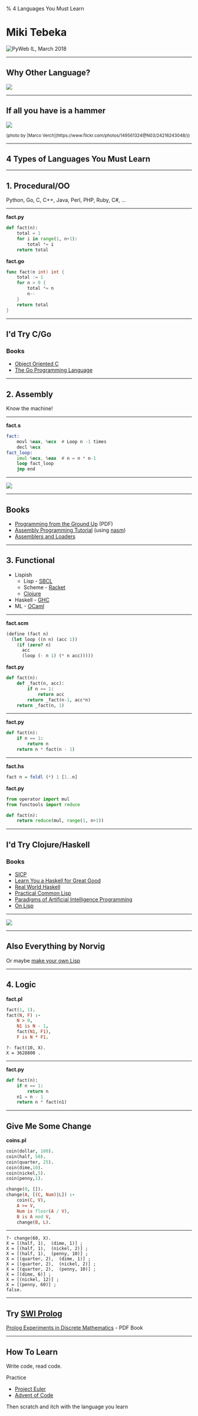 % 4 Languages You Must Learn

# Miki Tebeka

![PyWeb IL, March 2018](logo-wide.png)

---

## Why Other Language?

![](ring.png)

---

## If all you have is a hammer

![](hammer.jpg)

<small>
(photo by [Marco Verch](https://www.flickr.com/photos/149561324@N03/24216243048/))
</small>

---

## 4 **Types** of Languages You Must Learn

---

## 1. Procedural/OO

Python, Go, C, C++, Java, Perl, PHP, Ruby, C#,  ...

---

**fact.py**
```python
def fact(n):
    total = 1
    for i in range(1, n+1):
        total *= i
    return total
```

**fact.go**
```go
func fact(n int) int {
	total := 1
	for n > 0 {
		total *= n
		n--
	}
	return total
}
```

---

## I'd Try C/Go

### Books
* [Object Oriented C](https://www.cs.rit.edu/~ats/books/ooc.pdf)
* [The Go Programming Language](https://www.amazon.com/Programming-Language-Addison-Wesley-Professional-Computing/dp/0134190440)

---

## 2. Assembly

Know the machine!

---

**fact.s**
```asm
fact:
    movl %eax, %ecx  # Loop n -1 times
    decl %ecx
fact_loop:
    imul %ecx, %eax  # n = n * n-1
    loop fact_loop
    jmp end
```

---

![](qbert.png)

---

## Books

* [Programming from the Ground Up](http://nongnu.askapache.com/pgubook/ProgrammingGroundUp-1-0-booksize.pdf) (PDF)
* [Assembly Programming Tutorial](https://www.tutorialspoint.com/assembly_programming/index.htm) (using [nasm](http://www.nasm.us/))
* [Assemblers and Loaders](https://www.davidsalomon.name/assem.advertis/asl.pdf)


---

## 3. Functional

* Lispish
    * Lisp - [SBCL](http://www.sbcl.org/)
    * Scheme - [Racket](https://racket-lang.org/)
    * [Clojure](https://clojure.org/)
* Haskell - [GHC](https://www.haskell.org/ghc/)
* ML - [OCaml](https://ocaml.org/)

---

**fact.scm**
```scheme
(define (fact n)
  (let loop ((n n) (acc 1))
    (if (zero? n)
      acc
      (loop (- n 1) (* n acc)))))
```

**fact.py**
```python
def fact(n):
    def _fact(n, acc):
        if n == 1:
            return acc
        return _fact(n-1, acc*n)
    return _fact(n, 1)
```

---

**fact.py**
```python
def fact(n):
    if n == 1:
        return n
    return n * fact(n - 1)
```

---

**fact.hs**
```haskell
fact n = foldl (*) 1 [1..n]
```

**fact.py**
```python
from operator import mul
from functools import reduce

def fact(n):
    return reduce(mul, range(1, n+1))
```

---

## I'd Try Clojure/Haskell

### Books

* [SICP](https://mitpress.mit.edu/sicp/full-text/book/book-Z-H-4.html#%_toc_start)
* [Learn You a Haskell for Great Good](http://learnyouahaskell.com/chapters)
* [Real World Haskell](http://book.realworldhaskell.org/read/) 
* [Practical Common Lisp](http://www.gigamonkeys.com/book/)
* [Paradigms of Artificial Intelligence Programming](https://github.com/norvig/paip-lisp)
* [On Lisp](http://www.paulgraham.com/onlisp.html)

---

![](sicp-beazley.png)

---

## Also Everything by Norvig

Or maybe [make your own Lisp](https://github.com/kanaka/mal)

---

## 4. Logic

**fact.pl**
```prolog
fact(1, 1).
fact(N, F) :-
    N > 0,
    N1 is N - 1,
    fact(N1, F1),
    F is N * F1.
```

```
?- fact(10, X).
X = 3628800 .
```

---

**fact.py**
```python
def fact(n):
    if n == 1:
        return n
    n1 = n - 1
    return n * fact(n1)
```

---

## Give Me Some Change

**coins.pl**
```prolog
coin(dollar, 100).
coin(half, 50).
coin(quarter, 25).
coin(dime,10).
coin(nickel,5).
coin(penny,1).

change(0, []).
change(A, [(C, Num)|L]) :-
    coin(C, V),
    A >= V,
    Num is floor(A / V),
    B is A mod V,
    change(B, L).
```

---

```
?- change(60, X).
X = [(half, 1),  (dime, 1)] ;
X = [(half, 1),  (nickel, 2)] ;
X = [(half, 1),  (penny, 10)] ;
X = [(quarter, 2),  (dime, 1)] ;
X = [(quarter, 2),  (nickel, 2)] ;
X = [(quarter, 2),  (penny, 10)] ;
X = [(dime, 6)] ;
X = [(nickel, 12)] ;
X = [(penny, 60)] ;
false.
```

---

## Try [SWI Prolog](http://www.swi-prolog.org/)

[Prolog Experiments in Discrete Mathematics](http://samples.jbpub.com/9780763772062/PrologLabBook09.pdf) - PDF Book

---

## How To Learn

Write code, read code.

Practice

* [Project Euler](https://projecteuler.net/archives)
* [Advent of Code](http://adventofcode.com/)

Then scratch and itch with the language you learn
